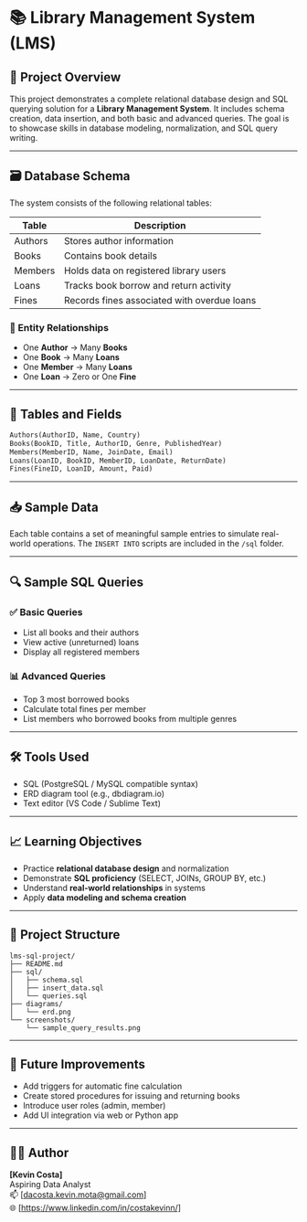 # 📚 Library Management System (LMS)

## 🧾 Project Overview

This project demonstrates a complete relational database design and SQL querying solution for a **Library Management System**. It includes schema creation, data insertion, and both basic and advanced queries. The goal is to showcase skills in database modeling, normalization, and SQL query writing.

---

## 🗃️ Database Schema

The system consists of the following relational tables:

| Table     | Description                            |
|-----------|----------------------------------------|
| Authors   | Stores author information              |
| Books     | Contains book details                  |
| Members   | Holds data on registered library users |
| Loans     | Tracks book borrow and return activity |
| Fines     | Records fines associated with overdue loans |

### 📌 Entity Relationships

- One **Author** → Many **Books**
- One **Book** → Many **Loans**
- One **Member** → Many **Loans**
- One **Loan** → Zero or One **Fine**

---

## 🧱 Tables and Fields

```sql
Authors(AuthorID, Name, Country)
Books(BookID, Title, AuthorID, Genre, PublishedYear)
Members(MemberID, Name, JoinDate, Email)
Loans(LoanID, BookID, MemberID, LoanDate, ReturnDate)
Fines(FineID, LoanID, Amount, Paid)
```

---

## 📥 Sample Data

Each table contains a set of meaningful sample entries to simulate real-world operations. The `INSERT INTO` scripts are included in the `/sql` folder.

---

## 🔍 Sample SQL Queries

### ✅ Basic Queries

- List all books and their authors
- View active (unreturned) loans
- Display all registered members

### 📊 Advanced Queries

- Top 3 most borrowed books
- Calculate total fines per member
- List members who borrowed books from multiple genres

---

## 🛠️ Tools Used

- SQL (PostgreSQL / MySQL compatible syntax)
- ERD diagram tool (e.g., dbdiagram.io)
- Text editor (VS Code / Sublime Text)

---

## 📈 Learning Objectives

- Practice **relational database design** and normalization
- Demonstrate **SQL proficiency** (SELECT, JOINs, GROUP BY, etc.)
- Understand **real-world relationships** in systems
- Apply **data modeling and schema creation**

---

## 📁 Project Structure

```
lms-sql-project/
├── README.md
├── sql/
│   ├── schema.sql
│   ├── insert_data.sql
│   └── queries.sql
├── diagrams/
│   └── erd.png
└── screenshots/
    └── sample_query_results.png
```

---

## 🧠 Future Improvements

- Add triggers for automatic fine calculation
- Create stored procedures for issuing and returning books
- Introduce user roles (admin, member)
- Add UI integration via web or Python app

---

## 👨‍💻 Author

**[Kevin Costa]**  
Aspiring Data Analyst  
📫 [dacosta.kevin.mota@gmail.com]  
🌐 [https://www.linkedin.com/in/costakevinn/]
